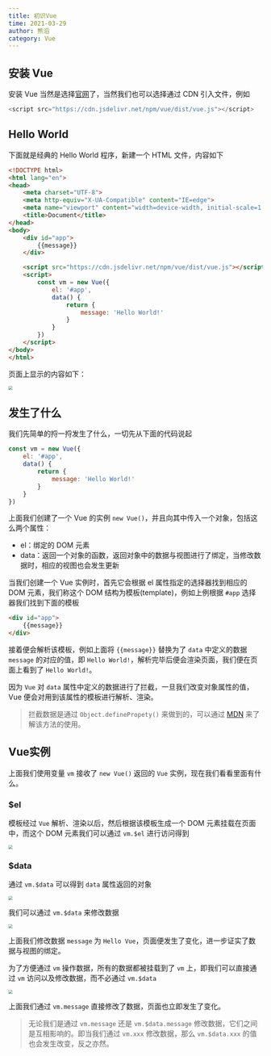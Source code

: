 ```yaml
---
title: 初识Vue
time: 2021-03-29
author: 熊滔
category: Vue
---
```


## 安装 Vue

安装 Vue 当然是选择[官网](https://cn.vuejs.org/js/vue.js)了，当然我们也可以选择通过 CDN 引入文件，例如

```javascript
<script src="https://cdn.jsdelivr.net/npm/vue/dist/vue.js"></script>
```

## Hello World

下面就是经典的 Hello World 程序，新建一个 HTML 文件，内容如下

```html
<!DOCTYPE html>
<html lang="en">
<head>
    <meta charset="UTF-8">
    <meta http-equiv="X-UA-Compatible" content="IE=edge">
    <meta name="viewport" content="width=device-width, initial-scale=1.0">
    <title>Document</title>
</head>
<body>
    <div id="app">
        {{message}}
    </div>

    <script src="https://cdn.jsdelivr.net/npm/vue/dist/vue.js"></script>
    <script>
        const vm = new Vue({
            el: '#app',
            data() {
                return {
                    message: 'Hello World!'
                }
            }
        })
    </script>
</body>
</html>
```

页面上显示的内容如下：

<img src="https://cdn.jsdelivr.net/gh/LastKnightCoder/ImgHosting2/20210326190835.png" style="zoom:50%;" />

## 发生了什么

我们先简单的捋一捋发生了什么，一切先从下面的代码说起

```javascript
const vm = new Vue({
    el: '#app',
    data() {
        return {
            message: 'Hello World!'
        }
    }
})
```

上面我们创建了一个 Vue 的实例 `new Vue()`，并且向其中传入一个对象，包括这么两个属性：

- el：绑定的 DOM 元素
- data：返回一个对象的函数，返回对象中的数据与视图进行了绑定，当修改数据时，相应的视图也会发生更新

当我们创建一个 Vue 实例时，首先它会根据 el 属性指定的选择器找到相应的 DOM 元素，我们称这个 DOM 结构为模板(template)，例如上例根据 `#app` 选择器我们找到下面的模板

```html
<div id="app">
    {{message}}
</div>
```

接着便会解析该模板，例如上面将 `{{message}}` 替换为了 `data` 中定义的数据 `message` 的对应的值，即 `Hello World!`，解析完毕后便会渲染页面，我们便在页面上看到了 `Hello World!`。

因为 `Vue` 对 `data` 属性中定义的数据进行了拦截，一旦我们改变对象属性的值，Vue 便会对用到该属性的模板进行解析、渲染。

> 拦截数据是通过 `Object.definePropety()` 来做到的，可以通过 [MDN](https://developer.mozilla.org/zh-CN/docs/Web/JavaScript/Reference/Global_Objects/Object/defineProperty) 来了解该方法的使用。

## Vue实例

上面我们使用变量 `vm` 接收了 `new Vue()` 返回的 `Vue` 实例，现在我们看看里面有什么。

### $el

模板经过 `Vue` 解析、渲染以后，然后根据该模板生成一个 DOM 元素挂载在页面中，而这个 DOM 元素我们可以通过 `vm.$el` 进行访问得到

<img src="https://cdn.jsdelivr.net/gh/LastKnightCoder/ImgHosting2/20210326204150.png" style="zoom:50%;" />

### $data

通过 `vm.$data` 可以得到 `data` 属性返回的对象

<img src="https://cdn.jsdelivr.net/gh/LastKnightCoder/ImgHosting2/20210326204437.png" style="zoom:50%;" />

我们可以通过 `vm.$data` 来修改数据

<img src="https://cdn.jsdelivr.net/gh/LastKnightCoder/ImgHosting2/20210326204658.png" style="zoom:50%;" />

上面我们修改数据 `message` 为 `Hello Vue`，页面便发生了变化，进一步证实了数据与视图的绑定。

为了方便通过 `vm` 操作数据，所有的数据都被挂载到了 `vm` 上，即我们可以直接通过 `vm` 访问以及修改数据，而不必通过 `vm.$data`

<img src="https://cdn.jsdelivr.net/gh/LastKnightCoder/ImgHosting2/20210326204947.png" style="zoom:50%;" />

上面我们通过 `vm.message` 直接修改了数据，页面也立即发生了变化。

> 无论我们是通过 `vm.message` 还是 `vm.$data.message` 修改数据，它们之间是互相影响的。即当我们通过 `vm.xxx` 修改数据，那么 `vm.$data.xxx` 的值也会发生改变，反之亦然。

<Disqus />